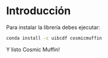 # Introducción

Para instalar la librería debes ejecutar:

```bash
conda install -c uibcdf cosmicmuffin
```

Y listo Cosmic Muffin!
